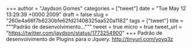
+++
author = "Jaydson Gomes"
categories = ["tweet"]
date = "Tue May 12 13:29:39 +0000 2009"
draft = false
slug = "260e4a66f7b6230bfe62fd21408325aa520a1182"
tags = ["tweet"]
title = """Padrão de desenvolvimento..."""
tweet = true
micro = true
tweet_url = "https://twitter.com/jaydson/status/1773254900"
+++
Padrão de desenvolvimento de Plugins para o Jquery. http://tinyurl.com/yoyq3z
